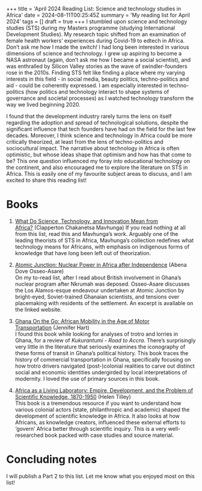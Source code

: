 +++
title = 'April 2024 Reading List: Science and technology studies in Africa'
date = 2024-08-11T00:25:45Z
summary = 'My reading list for April 2024'
tags = []
draft = true
+++
I stumbled upon science and technology studies (STS) during my Masters programme (studying International Development Studies). My research topic shifted from an examination of female health workers’ experiences during Covid-19 to edtech in Africa. Don’t ask me how I made the switch! I had long been interested in various dimensions of science and technology. I grew up aspiring to become a NASA astronaut (again, don’t ask me how I became a social scientist), and was enthralled by Silicon Valley stories as the wave of swindler-founders rose in the 2010s. Finding STS felt like finding a place where my varying interests in this field - in social media, beauty politics, techno-politics and aid - could be coherently expressed. I am especially interested in techno-politics (how politics and technology interact to shape systems of governance and societal processes) as I watched technology transform the way we lived beginning 2020.

I found that the development industry rarely turns the lens on itself regarding the adoption and spread of technological solutions, despite the significant influence that tech founders have had on the field for the last few decades. Moreover, I think science and technology in Africa could be more critically theorized, at least from the lens of techno-politics and sociocultural impact. The narrative about technology in Africa is often optimistic, but whose ideas shape that optimism and how has that come to be? This one question influenced my foray into educational technology on the continent, and also encouraged me to explore the literature on STS in Africa. This is easily one of my favourite subject areas to discuss, and I am excited to share this reading list!

# Books 
1. [What Do Science, Technology, and Innovation Mean from Africa?](https://mitpress.mit.edu/9780262533904/what-do-science-technology-and-innovation-mean-from-africa/) (Clapperton Chakanetsa Mavhunga)
    If you read nothing at all from this list, read this and Mavhunga’s work. Arguably one of the leading theorists of STS in Africa, Mavhunga’s collection redefines what technology means for Africans, with emphasis on indigenous forms of knowledge that have long been left out of theorization.
2. [Atomic Junction: Nuclear Power in Africa after Independence](https://www.atomicjunction.com/book) (Abena Dove Osseo-Asare)   
    On my to-read list, after I read about British involvement in Ghana’s nuclear program after Nkrumah was deposed. Osseo-Asare discusses the Los Alamos-esque endeavour undertaken at Atomic Junction by bright-eyed, Soviet-trained Ghanaian scientists, and tensions over placemaking with residents of the settlement. An excerpt is available on the linked website.
    
3. [Ghana On the Go: African Mobility in the Age of Motor Transportation](https://iupress.org/9780253023070/ghana-on-the-go/) (Jennifer Hart)  
    I found this book while looking for analyses of trotro and lorries in Ghana, for a review of _Kukurantumi - Road to Accra_. There’s surprisingly very little in the literature that seriously examines the iconography of these forms of transit in Ghana’s political history. This book traces the history of commercial transportation in Ghana, specifically focusing on how trotro drivers navigated (post-)colonial realities to carve out distinct social and economic identities undergirded by local interpretations of modernity. I loved the use of primary sources in this book.
    
4. [Africa as a Living Laboratory: Empire, Development, and the Problem of Scientific Knowledge, 1870-1950](https://press.uchicago.edu/ucp/books/book/chicago/A/bo10444942.html) (Helen Tilley)  
    This book is a tremendous resource if you want to understand how various colonial actors (state, philanthropic and academic) shaped the development of scientific knowledge in Africa. It also looks at how Africans, as knowledge creators, influenced these external efforts to ‘govern’ Africa better through scientific inquiry. This is a very well-researched book packed with case studies and source material.

# Concluding notes

I will publish a Part 2 to this list. Let me know what you enjoyed most on this list!